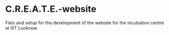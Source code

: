 # C.R.E.A.T.E.-website
Files and setup for the development of the website for the incubation centre at IIIT Lucknow.
<!-- npx tailwindcss -i ./static/index.css -o ./dist/output.css --watch --> 
